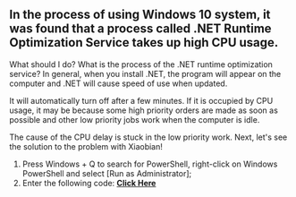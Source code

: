 <h2>In the process of using Windows 10 system, it was found that a process called .NET Runtime Optimization Service takes up high CPU usage.</h2>


What should I do? What is the process of the .NET runtime optimization service? In general, when you install .NET, the program will appear on the computer and .NET will cause speed of use when updated.


It will automatically turn off after a few minutes. If it is occupied by CPU usage, it may be because some high priority orders are made as soon as possible and other low priority jobs work when the computer is idle.


The cause of the CPU delay is stuck in the low priority work. Next, let's see the solution to the problem with Xiaobian!



1. Press Windows + Q to search for PowerShell, right-click on Windows PowerShell and select [Run as Administrator];
2. Enter the following code: <a href="https://raw.githubusercontent.com/duyplus/Fix-High-CPU-Usage-by-.NET-Runtime-Optimization-Service/master/code.txt"><b>Click Here</b></a>
